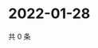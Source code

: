 # 2022-01-28

共 0 条

<!-- BEGIN WEIBO -->
<!-- 最后更新时间 Fri Jan 28 2022 08:51:10 GMT+0800 (China Standard Time) -->

<!-- END WEIBO -->
